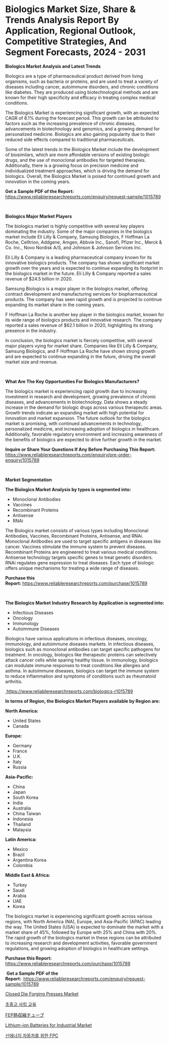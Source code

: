 <p><h1>Biologics Market Size, Share & Trends Analysis Report By Application, Regional Outlook, Competitive Strategies, And Segment Forecasts, 2024 - 2031</h1></p><p><strong>Biologics Market Analysis and Latest Trends</strong></p>
<p><p>Biologics are a type of pharmaceutical product derived from living organisms, such as bacteria or proteins, and are used to treat a variety of diseases including cancer, autoimmune disorders, and chronic conditions like diabetes. They are produced using biotechnological methods and are known for their high specificity and efficacy in treating complex medical conditions.</p><p>The Biologics Market is experiencing significant growth, with an expected CAGR of 8.1% during the forecast period. This growth can be attributed to factors such as the increasing prevalence of chronic diseases, advancements in biotechnology and genomics, and a growing demand for personalized medicine. Biologics are also gaining popularity due to their reduced side effects compared to traditional pharmaceuticals.</p><p>Some of the latest trends in the Biologics Market include the development of biosimilars, which are more affordable versions of existing biologic drugs, and the use of monoclonal antibodies for targeted therapies. Additionally, there is a growing focus on precision medicine and individualized treatment approaches, which is driving the demand for biologics. Overall, the Biologics Market is poised for continued growth and innovation in the coming years.</p></p>
<p><strong>Get a Sample PDF of the Report:&nbsp;</strong> <a href="https://www.reliableresearchreports.com/enquiry/request-sample/1015789">https://www.reliableresearchreports.com/enquiry/request-sample/1015789</a></p>
<p>&nbsp;</p>
<p><strong>Biologics Major Market Players</strong></p>
<p><p>The biologics market is highly competitive with several key players dominating the industry. Some of the major companies in the biologics market include Eli Lilly & Company, Samsung Biologics, F Hoffman La Roche, Celltrion, Addgene, Amgen, Abbvie Inc., Sanofi, Pfizer Inc., Merck & Co. Inc., Novo Nordisk A/S, and Johnson & Johnson Services Inc.</p><p>Eli Lilly & Company is a leading pharmaceutical company known for its innovative biologics products. The company has shown significant market growth over the years and is expected to continue expanding its footprint in the biologics market in the future. Eli Lilly & Company reported a sales revenue of $24.5 billion in 2020.</p><p>Samsung Biologics is a major player in the biologics market, offering contract development and manufacturing services for biopharmaceutical products. The company has seen rapid growth and is projected to continue expanding its market share in the coming years.</p><p>F Hoffman La Roche is another key player in the biologics market, known for its wide range of biologics products and innovative research. The company reported a sales revenue of $62.1 billion in 2020, highlighting its strong presence in the industry.</p><p>In conclusion, the biologics market is fiercely competitive, with several major players vying for market share. Companies like Eli Lilly & Company, Samsung Biologics, and F Hoffman La Roche have shown strong growth and are expected to continue expanding in the future, driving the overall market size and revenue.</p></p>
<p>&nbsp;</p>
<p><strong>What Are The Key Opportunities For Biologics Manufacturers?</strong></p>
<p><p>The biologics market is experiencing rapid growth due to increasing investment in research and development, growing prevalence of chronic diseases, and advancements in biotechnology. Data shows a steady increase in the demand for biologic drugs across various therapeutic areas. Growth trends indicate an expanding market with high potential for innovation and market expansion. The future outlook for the biologics market is promising, with continued advancements in technology, personalized medicine, and increasing adoption of biologics in healthcare. Additionally, favorable regulatory environment and increasing awareness of the benefits of biologics are expected to drive further growth in the market.</p></p>
<p><strong>Inquire or Share Your Questions If Any Before Purchasing This Report:</strong> <a href="https://www.reliableresearchreports.com/enquiry/pre-order-enquiry/1015789">https://www.reliableresearchreports.com/enquiry/pre-order-enquiry/1015789</a></p>
<p>&nbsp;</p>
<p><strong>Market Segmentation</strong></p>
<p><strong>The Biologics Market Analysis by types is segmented into:</strong></p>
<p><ul><li>Monoclonal Antibodies</li><li>Vaccines</li><li>Recombinant Proteins</li><li>Antisense</li><li>RNAi</li></ul></p>
<p><p>The Biologics market consists of various types including Monoclonal Antibodies, Vaccines, Recombinant Proteins, Antisense, and RNAi. Monoclonal Antibodies are used to target specific antigens in diseases like cancer. Vaccines stimulate the immune system to prevent diseases. Recombinant Proteins are engineered to treat various medical conditions. Antisense technology targets specific genes to treat genetic disorders. RNAi regulates gene expression to treat diseases. Each type of biologic offers unique mechanisms for treating a wide range of diseases.</p></p>
<p><strong>Purchase this Report:&nbsp;</strong><a href="https://www.reliableresearchreports.com/purchase/1015789">https://www.reliableresearchreports.com/purchase/1015789</a></p>
<p>&nbsp;</p>
<p><strong>The Biologics Market Industry Research by Application is segmented into:</strong></p>
<p><ul><li>Infectious Diseases</li><li>Oncology</li><li>Immunology</li><li>Autoimmune Diseases</li></ul></p>
<p><p>Biologics have various applications in infectious diseases, oncology, immunology, and autoimmune diseases markets. In infectious diseases, biologics such as monoclonal antibodies can target specific pathogens for treatment. In oncology, biologics like therapeutic proteins can selectively attack cancer cells while sparing healthy tissue. In immunology, biologics can modulate immune responses to treat conditions like allergies and asthma. In autoimmune diseases, biologics can target the immune system to reduce inflammation and symptoms of conditions such as rheumatoid arthritis.</p></p>
<p><a href="https://www.reliableresearchreports.com/biologics-r1015789">&nbsp;https://www.reliableresearchreports.com/biologics-r1015789</a></p>
<p><strong>In terms of Region, the Biologics Market Players available by Region are:</strong></p>
<p>
    <p> <strong> North America: </strong>
        <ul>
            <li>United States</li>
            <li>Canada</li>
        </ul>
        </p> 
    <p> <strong> Europe: </strong>
        <ul>
            <li>Germany</li>
            <li>France</li>
            <li>U.K.</li>
            <li>Italy</li>
            <li>Russia</li>
        </ul>
        </p> 
    <p> <strong> Asia-Pacific: </strong>
        <ul>
            <li>China</li>
            <li>Japan</li>
            <li>South Korea</li>
            <li>India</li>
            <li>Australia</li>
            <li>China Taiwan</li>
            <li>Indonesia</li>
            <li>Thailand</li>
            <li>Malaysia</li>
        </ul>
        </p> 
    <p> <strong> Latin America: </strong>
        <ul>
            <li>Mexico</li>
            <li>Brazil</li>
            <li>Argentina Korea</li>
            <li>Colombia</li>
        </ul>
        </p> 
    <p> <strong> Middle East & Africa: </strong>
        <ul>
            <li>Turkey</li>
            <li>Saudi</li>
            <li>Arabia</li>
            <li>UAE</li>
            <li>Korea</li>
        </ul>
    </p>
    </p>
<p><p>The biologics market is experiencing significant growth across various regions, with North America (NA), Europe, and Asia-Pacific (APAC) leading the way. The United States (USA) is expected to dominate the market with a market share of 45%, followed by Europe with 25% and China with 20%. The rapid growth of the biologics market in these regions can be attributed to increasing research and development activities, favorable government regulations, and growing adoption of biologics in healthcare settings.</p></p>
<p><strong>Purchase this Report: </strong><a href="https://www.reliableresearchreports.com/purchase/1015789">https://www.reliableresearchreports.com/purchase/1015789</a></p>
<p>&nbsp;<strong>Get a Sample PDF of the Report:&nbsp;&nbsp;</strong><a href="https://www.reliableresearchreports.com/enquiry/request-sample/1015789">https://www.reliableresearchreports.com/enquiry/request-sample/1015789</a></p>
<p><strong></strong></p>
<p><p><a href="https://issuu.com/reportprime-2/docs/closed-die-forging-presses-market-size-2030.pptx">Closed Die Forging Presses Market</a></p><p><a href="https://medium.com/@earnesteidenreichja/k-12-%EC%82%AC%EB%A6%BD-%EA%B5%90%EC%9C%A1-%EC%8B%9C%EC%9E%A5-%EC%84%B1%EA%B3%B5%EC%A0%81%EC%9D%B8-%EB%B9%84%EC%A6%88%EB%8B%88%EC%8A%A4-%EC%A0%84%EB%9E%B5%EC%9D%98-%ED%95%B5%EC%8B%AC-2031%EB%85%84%EA%B9%8C%EC%A7%80-%EC%98%88%EC%B8%A1-183310e82e83">초중고 사립 교육</a></p><p><a href="https://medium.com/@oliveyew35/fep%E7%86%B1%E5%8F%8E%E7%B8%AE%E3%83%81%E3%83%A5%E3%83%BC%E3%83%96%E5%B8%82%E5%A0%B4%E3%81%AE%E5%88%86%E6%9E%90-%E3%81%9D%E3%81%AEcagr-%E5%B8%82%E5%A0%B4%E3%82%BB%E3%82%B0%E3%83%A1%E3%83%B3%E3%83%86%E3%83%BC%E3%82%B7%E3%83%A7%E3%83%B3-%E3%81%8A%E3%82%88%E3%81%B3%E3%82%B0%E3%83%AD%E3%83%BC%E3%83%90%E3%83%AB%E7%94%A3%E6%A5%AD%E6%A6%82%E8%A6%81-f4cd06aa07f3">FEP熱収縮チューブ</a></p><p><a href="https://www.linkedin.com/pulse/global-lithium-ion-batteries-industrial-industry-types-c2ztc?trackingId=3JCPzBOPgsrUx22ScXNx%2Bg%3D%3D">Lithium-ion Batteries for Industrial Market</a></p><p><a href="https://medium.com/@midge5687567/%EC%8B%A0-%EC%97%90%EB%84%88%EC%A7%80-%EC%B0%A8%EB%9F%89-%EC%8B%9C%EC%9E%A5%EC%9D%98-fpc-%EC%8B%9C%EC%9E%A5-%EC%A0%90%EC%9C%A0%EC%9C%A8-%EC%8B%9C%EC%9E%A5-%ED%8A%B8%EB%A0%8C%EB%93%9C-%EA%B7%B8%EB%A6%AC%EA%B3%A0-%EB%AF%B8%EB%9E%98-%EC%84%B1%EC%9E%A5-%ED%83%90%EC%83%89-ee510e9cb32b">신에너지 자동차를 위한 FPC</a></p></p>